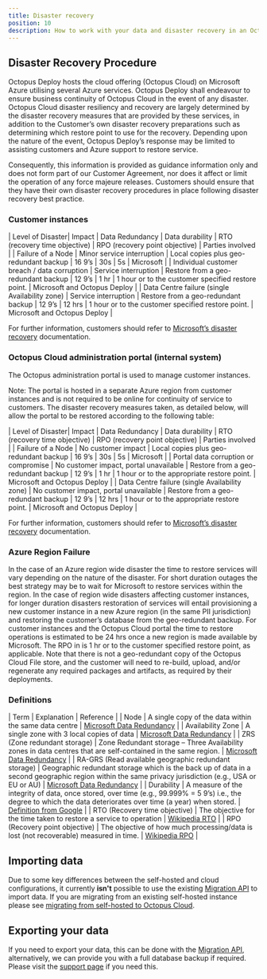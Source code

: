 ```yaml
---
title: Disaster recovery
position: 10
description: How to work with your data and disaster recovery in an Octopus Cloud instance.
---
```


## Disaster Recovery Procedure

Octopus Deploy hosts the cloud offering (Octopus Cloud) on Microsoft Azure utilising several Azure services. Octopus Deploy shall endeavour to ensure business continuity of Octopus Cloud in the event of any disaster.  Octopus Cloud disaster resiliency and recovery are largely determined by the disaster recovery measures that are provided by these services, in addition to the Customer’s own disaster recovery preparations such as determining which restore point to use for the recovery. Depending upon the nature of the event, Octopus Deploy’s response may be limited to assisting customers and Azure support to restore service. 

Consequently, this information is provided as guidance information only and does not form part of our Customer Agreement, nor does it affect or limit the operation of any force majeure releases. Customers should ensure that they have their own disaster recovery procedures in place following disaster recovery best practice. 

### Customer instances

| Level of Disaster| Impact | Data Redundancy | Data durability | RTO (recovery time objective) | RPO (recovery point objective) | Parties involved |
| Failure of a Node | Minor service interruption | Local copies plus geo-redundant backup | 16 9’s | 30s | 5s | Microsoft |
| Individual customer breach / data corruption | Service interruption | Restore from a geo-redundant backup | 12 9’s | 1 hr | 1 hour or to the customer specified restore point. | Microsoft and Octopus Deploy |
| Data Centre failure (single Availability zone) | Service interruption | Restore from a geo-redundant backup | 12 9’s | 12 hrs | 1 hour or to the customer specified restore point. | Microsoft and Octopus Deploy |

For further information, customers should refer to [Microsoft’s disaster recovery](https://docs.microsoft.com/en-us/azure/azure-sql/database/business-continuity-high-availability-disaster-recover-hadr-overview?view=azuresql#recover-a-database-to-the-existing-server) documentation.

### Octopus Cloud administration portal (internal system)

The Octopus administration portal is used to manage customer instances. 

Note: The portal is hosted in a separate Azure region from customer instances and is not required to be online for continuity of service to customers. The disaster recovery measures taken, as detailed below, will allow the portal to be restored according to the following table: 

| Level of Disaster| Impact | Data Redundancy | Data durability | RTO (recovery time objective) | RPO (recovery point objective) | Parties involved |
| Failure of a Node | No customer impact | Local copies plus geo-redundant backup | 16 9’s | 30s | 5s | Microsoft |
| Portal data corruption or compromise | No customer impact, portal unavailable | Restore from a geo-redundant backup | 12 9’s | 1 hr | 1 hour or to the appropriate restore point. | Microsoft and Octopus Deploy |
| Data Centre failure (single Availability zone) | No customer impact, portal unavailable | Restore from a geo-redundant backup | 12 9’s | 12 hrs | 1 hour or to the appropriate restore point. | Microsoft and Octopus Deploy |


For further information, customers should refer to [Microsoft’s disaster recovery](https://docs.microsoft.com/en-us/azure/azure-sql/database/business-continuity-high-availability-disaster-recover-hadr-overview?view=azuresql#recover-a-database-to-the-existing-server) documentation.

### Azure Region Failure

In the case of an Azure region wide disaster the time to restore services will vary depending on the nature of the disaster. For short duration outages the best strategy may be to wait for Microsoft to restore services within the region. In the case of region wide disasters affecting customer instances, for longer duration disasters restoration of services will entail provisioning a new customer instance in a new Azure region (in the same PII jurisdiction) and restoring the customer’s database from the geo-redundant backup. For customer instances and the Octopus Cloud portal the time to restore operations is estimated to be 24 hrs once a new region is made available by Microsoft. The RPO in is 1 hr or to the customer specified restore point, as applicable. Note that there is not a geo-redundant copy of the Octopus Cloud File store, and the customer will need to re-build, upload, and/or regenerate any required packages and artifacts, as required by their deployments. 

### Definitions

| Term | Explanation | Reference | 
| Node | A single copy of the data within the same data centre | [Microsoft Data Redundancy](https://docs.microsoft.com/en-us/azure/storage/common/storage-redundancy) |
| Availability Zone | A single zone with 3 local copies of data | [Microsoft Data Redundancy](https://docs.microsoft.com/en-us/azure/storage/common/storage-redundancy) |
| ZRS (Zone redundant storage) | Zone Redundant storage – Three Availability zones in data centres that are self-contained in the same region. | [Microsoft Data Redundancy](https://docs.microsoft.com/en-us/azure/storage/common/storage-redundancy) |
| RA-GRS (Read available geographic redundant storage) | Geographic redundant storage which is the back up of data in a second geographic region within the same privacy jurisdiction (e.g., USA or EU or AU) | [Microsoft Data Redundancy](https://docs.microsoft.com/en-us/azure/storage/common/storage-redundancy) |
| Durability | A measure of the integrity of data, once stored, over time (e.g., 99.999% = 5 9’s) i.e., the degree to which the data deteriorates over time (a year) when stored. | [Definition from Google](https://cloud.google.com/blog/products/storage-data-transfer/understanding-cloud-storage-11-9s-durability-target) |
| RTO (Recovery time objective) | The objective for the time taken to restore a service to operation | [Wikipedia RTO](https://en.wikipedia.org/wiki/Disaster_recovery#Recovery_Time_Objective) |
| RPO (Recovery point objective) | The objective of how much processing/data is lost (not recoverable) measured in time. | [Wikipedia RPO](https://en.wikipedia.org/wiki/Disaster_recovery#Recovery_Point_Objective) |

## Importing data

Due to some key differences between the self-hosted and cloud configurations, it currently **isn't** possible to use the existing [Migration API](/docs/octopus-rest-api/migration-api/index.md) to import data. If you are migrating from an existing self-hosted instance please see [migrating from self-hosted to Octopus Cloud](/docs/octopus-cloud/migrations.md).

## Exporting your data

If you need to export your data, this can be done with the [Migration API](/docs/octopus-rest-api/migration-api/index.md), alternatively, we can provide you with a full database backup if required. Please visit the [support page](https://octopus.com/support) if you need this.
